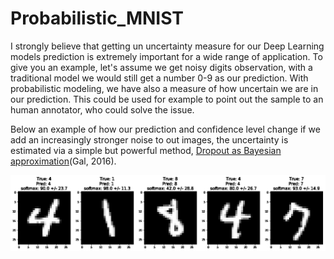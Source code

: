 # Probabilistic_MNIST

I strongly believe that getting un uncertainty measure for our Deep Learning models prediction is extremely important for a wide range of application. To give you an example, let's assume we get noisy digits observation, with a traditional model we would still get a number 0-9 as our prediction. With probabilistic modeling, we have also a measure of how uncertain we are in our prediction. This could be used for example to point out the sample to an human annotator, who could solve the issue.

Below an example of how our prediction and confidence level change if we add an increasingly stronger noise to out images, the uncertainty is estimated via a simple but powerful method, [Dropout as Bayesian approximation](https://arxiv.org/pdf/1506.02142.pdf)(Gal, 2016). 

![Alt Text](movie.gif)
